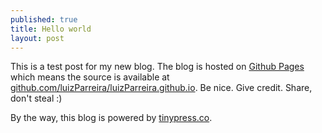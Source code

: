 ```yaml
---
published: true
title: Hello world
layout: post
---
```

This is a test post for my new blog. The blog is hosted on [Github Pages](http://pages.github.com/) which means the source is available at [github.com/luizParreira/luizParreira.github.io](http://github.com/luizParreira/luizParreira.github.io). Be nice. Give credit. Share, don't steal :)

By the way, this blog is powered by [tinypress.co](https://tinypress.co).